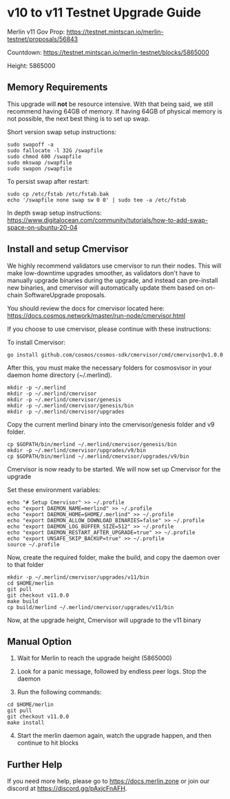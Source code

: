 # v10 to v11 Testnet Upgrade Guide

Merlin v11 Gov Prop: <https://testnet.mintscan.io/merlin-testnet/proposals/56843>

Countdown: <https://testnet.mintscan.io/merlin-testnet/blocks/5865000>

Height: 5865000

## Memory Requirements

This upgrade will **not** be resource intensive. With that being said, we still recommend having 64GB of memory. If having 64GB of physical memory is not possible, the next best thing is to set up swap.

Short version swap setup instructions:

``` {.sh}
sudo swapoff -a
sudo fallocate -l 32G /swapfile
sudo chmod 600 /swapfile
sudo mkswap /swapfile
sudo swapon /swapfile
```

To persist swap after restart:

``` {.sh}
sudo cp /etc/fstab /etc/fstab.bak
echo '/swapfile none swap sw 0 0' | sudo tee -a /etc/fstab
```

In depth swap setup instructions:
<https://www.digitalocean.com/community/tutorials/how-to-add-swap-space-on-ubuntu-20-04>

## Install and setup Cmervisor

We highly recommend validators use cmervisor to run their nodes. This
will make low-downtime upgrades smoother, as validators don't have to
manually upgrade binaries during the upgrade, and instead can
pre-install new binaries, and cmervisor will automatically update them
based on on-chain SoftwareUpgrade proposals.

You should review the docs for cmervisor located here:
<https://docs.cosmos.network/master/run-node/cmervisor.html>

If you choose to use cmervisor, please continue with these
instructions:

To install Cmervisor:

``` {.sh}
go install github.com/cosmos/cosmos-sdk/cmervisor/cmd/cmervisor@v1.0.0
```

After this, you must make the necessary folders for cosmosvisor in your
daemon home directory (\~/.merlind).

``` {.sh}
mkdir -p ~/.merlind
mkdir -p ~/.merlind/cmervisor
mkdir -p ~/.merlind/cmervisor/genesis
mkdir -p ~/.merlind/cmervisor/genesis/bin
mkdir -p ~/.merlind/cmervisor/upgrades
```

Copy the current merlind binary into the
cmervisor/genesis folder and v9 folder.

```{.sh}
cp $GOPATH/bin/merlind ~/.merlind/cmervisor/genesis/bin
mkdir -p ~/.merlind/cmervisor/upgrades/v9/bin
cp $GOPATH/bin/merlind ~/.merlind/cmervisor/upgrades/v9/bin
```

Cmervisor is now ready to be started. We will now set up Cmervisor for the upgrade

Set these environment variables:

```{.sh}
echo "# Setup Cmervisor" >> ~/.profile
echo "export DAEMON_NAME=merlind" >> ~/.profile
echo "export DAEMON_HOME=$HOME/.merlind" >> ~/.profile
echo "export DAEMON_ALLOW_DOWNLOAD_BINARIES=false" >> ~/.profile
echo "export DAEMON_LOG_BUFFER_SIZE=512" >> ~/.profile
echo "export DAEMON_RESTART_AFTER_UPGRADE=true" >> ~/.profile
echo "export UNSAFE_SKIP_BACKUP=true" >> ~/.profile
source ~/.profile
```

Now, create the required folder, make the build, and copy the daemon over to that folder

```{.sh}
mkdir -p ~/.merlind/cmervisor/upgrades/v11/bin
cd $HOME/merlin
git pull
git checkout v11.0.0
make build
cp build/merlind ~/.merlind/cmervisor/upgrades/v11/bin
```

Now, at the upgrade height, Cmervisor will upgrade to the v11 binary

## Manual Option

1. Wait for Merlin to reach the upgrade height (5865000)

2. Look for a panic message, followed by endless peer logs. Stop the daemon

3. Run the following commands:

```{.sh}
cd $HOME/merlin
git pull
git checkout v11.0.0
make install
```

4. Start the merlin daemon again, watch the upgrade happen, and then continue to hit blocks

## Further Help

If you need more help, please go to <https://docs.merlin.zone> or join
our discord at <https://discord.gg/pAxjcFnAFH>.
